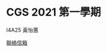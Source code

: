 # CGS 2021 第一學期
<p>I4A25 黃怡蕙<br></p>
<a href="http://huitney.github.io/CGhws/index.html>HW首頁</a>
<a href="mailto:u10706125@ms.ttu.edu.tw">聯絡信箱</a>
